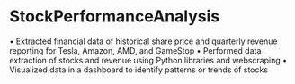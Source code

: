 # StockPerformanceAnalysis
•	Extracted financial data of historical share price and quarterly revenue reporting for Tesla, Amazon, AMD, and GameStop
•	Performed data extraction of stocks and revenue using Python libraries and webscraping
•	Visualized data in a dashboard to identify patterns or trends of stocks 
